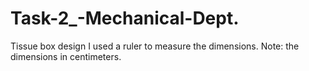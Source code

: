 # Task-2_-Mechanical-Dept.
Tissue box design
I used a ruler to measure the dimensions.
Note: the dimensions in centimeters.
